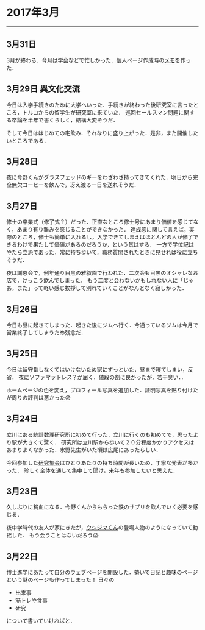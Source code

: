 # 2017年3月
---
## 3月31日
3月が終わる．今月は学会などで忙しかった．個人ページ作成時の[メモ](../../hobby/mkdocs.md)を作った．

## 3月29日 異文化交流
今日は入学手続きのために大学へいった．手続きが終わった後研究室に言ったところ，トルコからの留学生が研究室に来ていた．
巡回セールスマン問題に関する卒論を半年で書くらしく，結構大変そうだ．

そして今日ははじめての宅飲み．それなりに盛り上がった．是非，また開催したいところである．

## 3月28日
夜に今野くんがグラスフェッドのギーをわざわざ持ってきてくれた．明日から完全無欠コーヒーを飲んで，冴え渡る一日を送れそうだ．

## 3月27日
修士の卒業式（修了式？）だった．正直なところ修士号にあまり価値を感じてなく，あまり有り難みを感じることができなかった．
達成感に関して言えば，実際のところ，修士も簡単に入れるし，入学できてしまえばほとんどの人が修了できるわけで果たして価値があるのだろうか，という気はする．
一方で学位記はやたら立派であった．常に持ち歩いて，職務質問されたときに見せれば役に立ちそうだ．

夜は謝恩会で，例年通り目黒の雅叙園で行われた．二次会も目黒のオシャレなお店で，けっこう飲んでしまった．
もう二度と会わないかもしれない人に「じゃあ，また」って軽い感じ挨拶して別れていくことがなんとなく寂しかった．

## 3月26日
今日も昼に起きてしまった．起きた後にジムへ行く．今通っているジムは今月で営業終了してしまうため残念だ．

## 3月25日
今日は留守番しなくてはいけないため家にずっといた．昼まで寝てしまい，反省．
夜にソファマットレス？が届く．値段の割に良かったが，若干臭い．．

ホームページの色を変え，プロフィール写真を追加した．証明写真を貼り付けたが周りの評判は悪かった:cold_sweat:

## 3月24日
立川にある統計数理研究所に初めて行った．立川に行くのも初めてで，思ったより駅が大きくて驚く．
研究所は立川駅から歩いて２０分程度かかりアクセスはあまりよくなかった．水野先生がいた頃は広尾にあったらしい．

今回参加した[研究集会](http://www3.grips.ac.jp/~tsuchiya/sympo2016)はひとりあたりの持ち時間が長いため，丁寧な発表が多かった．
珍しく全体を通して集中して聞け，来年も参加したいと思えた．

## 3月23日
久しぶりに貧血になる．今野くんからもらった鉄のサプリを飲んでいく必要を感じる．

夜中学時代の友人が家にきたが，[ウシジマくん](http://amzn.asia/h3Nf1YM)の登場人物のようになっていて動揺した．
もう会うことはないだろう:scream:
## 3月22日
博士進学にあたって自分のウェブページを開設した．勢いで日記と趣味のページという謎のページも作ってしまった！
日々の

-   出来事
-   筋トレや食事
-   研究

について書いていければと．
